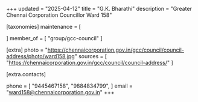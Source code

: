 +++
updated = "2025-04-12"
title = "G.K. Bharathi"
description = "Greater Chennai Corporation Councillor Ward 158"

[taxonomies]
maintenance = [

]
member_of = [
    "group/gcc-council"
]

[extra]
photo = "https://chennaicorporation.gov.in/gcc/council/council-address/photo/ward158.jpg"
sources = [
    "https://chennaicorporation.gov.in/gcc/council/council-address/"
]

[extra.contacts]

phone = [
    "9445467158",
    "9884834799",
    ]
email = "ward158@chennaicorporation.gov.in"
+++